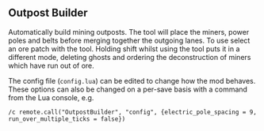 
Outpost Builder
---------------

Automatically build mining outposts. The tool will place the miners, power poles and belts before merging together the outgoing lanes.
To use select an ore patch with the tool.
Holding shift whilst using the tool puts it in a different mode, deleting ghosts and ordering the deconstruction of miners which have run out of ore.

The config file (`config.lua`) can be edited to change how the mod behaves. These options can also be changed on a per-save basis with a command from the Lua console, e.g.

    /c remote.call("OutpostBuilder", "config", {electric_pole_spacing = 9, run_over_multiple_ticks = false})

